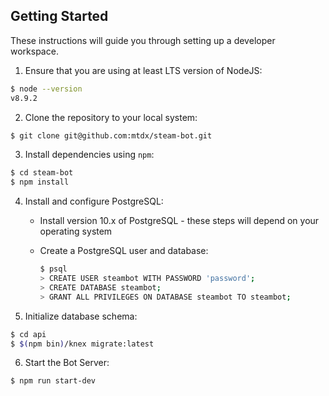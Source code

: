 ## Getting Started

These instructions will guide you through setting up a developer workspace. 

1. Ensure that you are using at least LTS version of NodeJS:

  ```bash
  $ node --version
  v8.9.2
  ```

2. Clone the repository to your local system:

  ```bash
  $ git clone git@github.com:mtdx/steam-bot.git
  ```

3. Install dependencies using `npm`:

  ```bash
  $ cd steam-bot
  $ npm install
  ```

4. Install and configure PostgreSQL:

    - Install version 10.x of PostgreSQL - these steps will depend on your operating system

    - Create a PostgreSQL user and database:

      ```bash
      $ psql
      > CREATE USER steambot WITH PASSWORD 'password';
      > CREATE DATABASE steambot;
      > GRANT ALL PRIVILEGES ON DATABASE steambot TO steambot;
      ```

5. Initialize database schema:

  ```bash
  $ cd api
  $ $(npm bin)/knex migrate:latest
  ```

6. Start the Bot Server:
  ```bash
  $ npm run start-dev
  ```